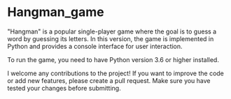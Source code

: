 # Hangman_game
"Hangman" is a popular single-player game where the goal is to guess a word by guessing its letters. In this version, the game is implemented in Python and provides a console interface for user interaction.

To run the game, you need to have Python version 3.6 or higher installed.

I welcome any contributions to the project! If you want to improve the code or add new features, please create a pull request. Make sure you have tested your changes before submitting.
